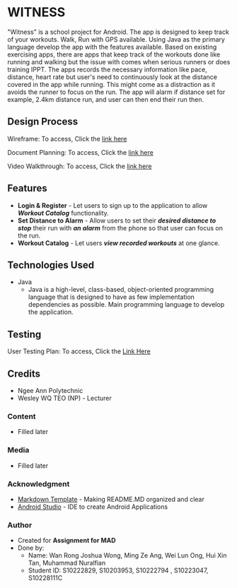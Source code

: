 # **WITNESS**

"Witness" is a school project for Android. The app is designed to keep track of your workouts. Walk, Run with GPS available. Using Java as the primary language develop the app with the features available. Based on existing exercising apps, there are apps that keep track of the workouts done like running and walking but the issue with comes when serious runners or does training IPPT. The apps records the necessary information like pace, distance, heart rate but user's need to continuously look at the distance covered in the app while running. This might come as a distraction as it avoids the runner to focus on the run. The app will alarm if distance set for example, 2.4km distance run, and user can then end their run then.


## Design Process

Wireframe: To access, Click the [link here]()

Document Planning: To access, Click the [link here]()

Video Walkthrough: To access, Click the [link here]()

## Features

- **Login & Register** - Let users to sign up to the application to allow **_Workout Catalog_** functionality.
- **Set Distance to Alarm** - Allow users to set their **_desired distance to stop_** their run with **_an alarm_** from the phone so that user can focus on the run.
- **Workout Catalog** - Let users **_view recorded workouts_** at one glance.

## Technologies Used

- Java
  - Java is a high-level, class-based, object-oriented programming language that is designed to have as few implementation dependencies as possible. Main programming language to develop the application.

## Testing

User Testing Plan: To access, Click the [Link Here]()

## Credits

- Ngee Ann Polytechnic
- Wesley WQ TEO (NP) - Lecturer

### Content

- Filled later

### Media

- Filled later

### Acknowledgment

- [Markdown Template](https://github.com/immalcolm/interactivedev-readme-template) - Making README.MD organized and clear
- [Android Studio](https://developer.android.com/guide) - IDE to create Android Applications

### Author

- Created for **Assignment for MAD**
- Done by:
  - Name: Wan Rong Joshua Wong, Ming Ze Ang, Wei Lun Ong, Hui Xin Tan, Muhammad Nuralfian
  - Student ID: S10222829, S10203953, S10222794 , S10223047, S10228111C
